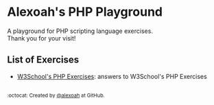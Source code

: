 # Alexoah's PHP Playground
A playground for PHP scripting language exercises.  
Thank you for your visit!

## List of Exercises
* [W3School's PHP Exercises](./W3School-PHPExercises): answers to W3School's PHP Exercises

##
<sup>:octocat: Created by [@alexoah](http://github.com/alexoah) at GitHub.</sup>
